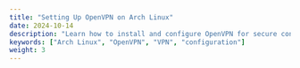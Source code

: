 ```yaml
---
title: "Setting Up OpenVPN on Arch Linux"
date: 2024-10-14
description: "Learn how to install and configure OpenVPN for secure connections on Arch Linux."
keywords: ["Arch Linux", "OpenVPN", "VPN", "configuration"]
weight: 3
---
```

